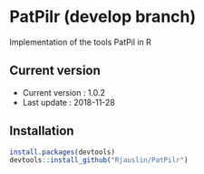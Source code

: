 # PatPilr (develop  branch)
Implementation of the tools PatPil in R

## Current version
* Current version : 1.0.2
* Last update : 2018-11-28


## Installation

``` r
install.packages(devtools)
devtools::install_github("Rjauslin/PatPilr")

```
